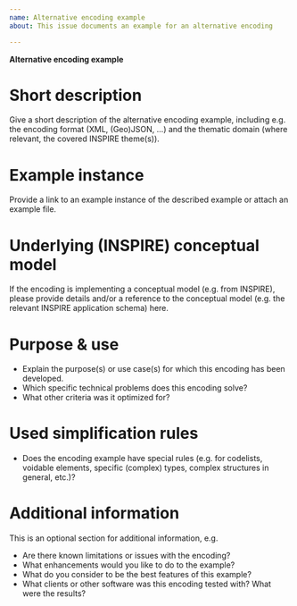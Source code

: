 ```yaml
---
name: Alternative encoding example
about: This issue documents an example for an alternative encoding

---
```


**Alternative encoding example**

# Short description
Give a short description of the alternative encoding example, including e.g. 
the encoding format (XML, (Geo)JSON, ...) and the thematic domain (where 
relevant, the covered INSPIRE theme(s)).

# Example instance
Provide a link to an example instance of the described example or attach an example file.

# Underlying (INSPIRE) conceptual model
If the encoding is implementing a conceptual model (e.g. from INSPIRE), please provide
details and/or a reference to the conceptual model (e.g. the relevant INSPIRE application
schema) here.

# Purpose & use
- Explain the purpose(s) or use case(s) for which this encoding has been developed.
- Which specific technical problems does this encoding solve?
- What other criteria was it optimized for?

# Used simplification rules
- Does the encoding example have special rules (e.g. for codelists, voidable elements,
specific (complex) types, complex structures in general, etc.)?

# Additional information
This is an optional section for additional information, e.g.
- Are there known limitations or issues with the encoding?
- What enhancements would you like to do to the example?
- What do you consider to be the best features of this example?
- What clients or other software was this encoding tested with? What were the results?

